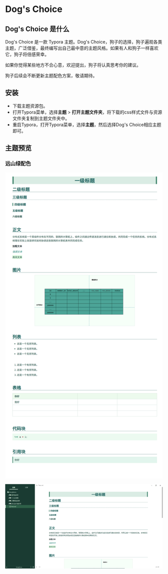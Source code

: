 # Dog's Choice

## Dog's Choice 是什么

Dog's Choice 是一款 Typora 主题。Dog's Choice，狗子的选择，狗子遍观各类主题，广泛借鉴，最终编写出自己最中意的主题风格。如果有人和狗子一样喜欢它，狗子将倍感荣幸。

如果你觉得某些地方不合心意，欢迎提出，狗子将认真思考你的建议。

狗子后续会不断更新主题配色方案，敬请期待。

## 安装

- 下载主题资源包。
- 打开Typora菜单，选择**主题** > **打开主题文件夹**，将下载的css样式文件与资源文件夹复制到主题文件夹中。
- 重启Typora，打开Typora菜单，选择**主题**，然后选择Dog's Choice相应主题即可。

## 主题预览

### 远山绿配色

![远山绿配色1](assets/yuanshangreen1.png)

![远山绿配色2](assets/yuanshangreen2.png)
